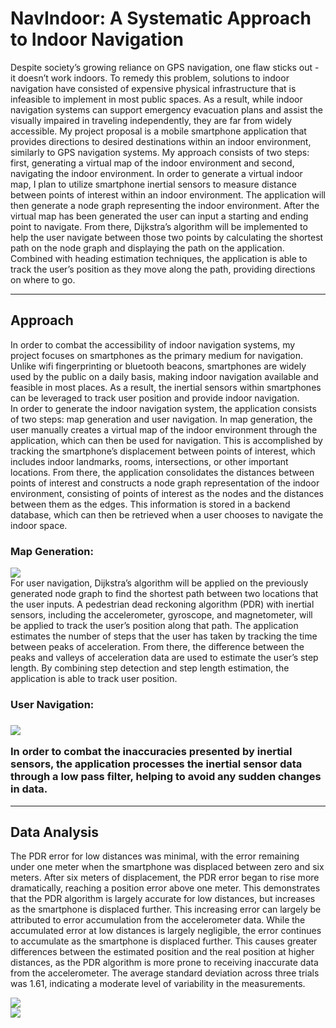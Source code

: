 
<h1>NavIndoor: A Systematic Approach to Indoor Navigation</h1>
<p>Despite society’s growing reliance on GPS navigation, one flaw sticks out - it doesn’t work indoors. To remedy this problem, solutions to indoor navigation have consisted of expensive physical infrastructure that is infeasible to implement in most public spaces. As a result, while indoor navigation systems can support emergency evacuation plans and assist the visually impaired in traveling independently, they are far from widely accessible. My project proposal is a mobile smartphone application that provides directions to desired destinations within an indoor environment, similarly to GPS navigation systems. My approach consists of two steps: first, generating a virtual map of the indoor environment and second, navigating the indoor environment. In order to generate a virtual indoor map, I plan to utilize smartphone inertial sensors to measure distance between points of interest within an indoor environment. The application will then generate a node graph representing the indoor environment. After the virtual map has been generated the user can input a starting and ending point to navigate. From there, Dijkstra’s algorithm will be implemented to help the user navigate between those two points by calculating the shortest path on the node graph and displaying the path on the application. Combined with heading estimation techniques, the application is able to track the user’s position as they move along the path, providing directions on where to go.</p>
<hr>
<h2>Approach</h2>
<p>In order to combat the accessibility of indoor navigation systems, my project focuses on smartphones as the primary medium for navigation. Unlike wifi fingerprinting or bluetooth beacons, smartphones are widely used by the public on a daily basis, making indoor navigation available and feasible in most places. As a result, the inertial sensors within smartphones can be leveraged to track user position and provide indoor navigation.
<br>
In order to generate the indoor navigation system, the application consists of two steps: map generation and user navigation. In map generation, the user manually creates a virtual map of the indoor environment through the application, which can then be used for navigation. This is accomplished by tracking the smartphone’s displacement between points of interest, which includes indoor landmarks, rooms, intersections, or other important locations. From there, the application consolidates the distances between points of interest and constructs a node graph representation of the indoor environment, consisting of points of interest as the nodes and the distances between them as the edges. This information is stored in a backend database, which can then be retrieved when a user chooses to navigate the indoor space.
<br>
<h3>Map Generation:</h3>
<img src="https://github.com/noahtylee/NavIndoor/assets/91506066/0ac73fa6-7f50-44ee-be22-d147ebd68ef3" />
<br>
For user navigation, Dijkstra’s algorithm will be applied on the previously generated node graph to find the shortest path between two locations that the user inputs. A pedestrian dead reckoning algorithm (PDR) with inertial sensors, including the accelerometer, gyroscope, and magnetometer, will be applied to track the user’s position along that path. The application estimates the number of steps that the user has taken by tracking the time between peaks of acceleration. From there, the difference between the peaks and valleys of acceleration data are used to estimate the user’s step length. By combining step detection and step length estimation, the application is able to track user position.
<br>
<h3>User Navigation:<h3>
<img src="https://github.com/noahtylee/NavIndoor/assets/91506066/5e736ec8-592b-44ee-96e3-de6349fd749c" />
<br>
<p>
In order to combat the inaccuracies presented by inertial sensors, the application  processes the inertial sensor data through a low pass filter, helping to avoid any sudden changes in data.
</p>
<hr>
<h2>Data Analysis</h2>
<p>The PDR error for low distances was minimal, with the error remaining under one meter when the smartphone was displaced between zero and six meters. After six meters of displacement, the PDR error began to rise more dramatically, reaching a position error above one meter. This demonstrates that the PDR algorithm is largely accurate for low distances, but increases as the smartphone is displaced further. This increasing error can largely be attributed to error accumulation from the accelerometer data. While the accumulated error at low distances is largely negligible, the error continues to accumulate as the smartphone is displaced further. This causes greater differences between the estimated position and the real position at higher distances, as the PDR algorithm is more prone to receiving inaccurate data from the accelerometer. The average standard deviation across three trials was 1.61, indicating a moderate level of variability in the measurements.</p>
<img src="https://github.com/noahtylee/NavIndoor/assets/91506066/888fd111-9205-4dab-ad83-14444f31f56c" />
<br>
<img src="https://github.com/noahtylee/NavIndoor/assets/91506066/882321dd-1f49-4e81-9f1e-7981b37e3842" />
